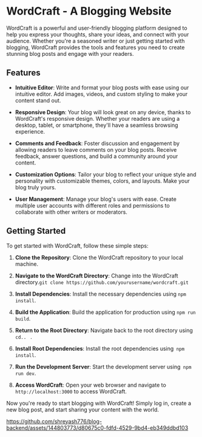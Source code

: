 # WordCraft - A Blogging Website

WordCraft is a powerful and user-friendly blogging platform designed to help you express your thoughts, share your ideas, and connect with your audience. Whether you're a seasoned writer or just getting started with blogging, WordCraft provides the tools and features you need to create stunning blog posts and engage with your readers.

## Features

- **Intuitive Editor**: Write and format your blog posts with ease using our intuitive editor. Add images, videos, and custom styling to make your content stand out.
  
- **Responsive Design**: Your blog will look great on any device, thanks to WordCraft's responsive design. Whether your readers are using a desktop, tablet, or smartphone, they'll have a seamless browsing experience.
  
- **Comments and Feedback**: Foster discussion and engagement by allowing readers to leave comments on your blog posts. Receive feedback, answer questions, and build a community around your content.
  
- **Customization Options**: Tailor your blog to reflect your unique style and personality with customizable themes, colors, and layouts. Make your blog truly yours.
  
- **User Management**: Manage your blog's users with ease. Create multiple user accounts with different roles and permissions to collaborate with other writers or moderators.

## Getting Started

To get started with WordCraft, follow these simple steps:

1. **Clone the Repository**: Clone the WordCraft repository to your local machine.

2. **Navigate to the WordCraft Directory**: Change into the WordCraft directory.`git clone https://github.com/yourusername/wordcraft.git`

3. **Install Dependencies**: Install the necessary dependencies using `npm install`.

4. **Build the Application**: Build the application for production using `npm run build`.

5. **Return to the Root Directory**: Navigate back to the root directory using `cd.. ` .

6. **Install Root Dependencies**: Install the root dependencies using` npm install`.

7. **Run the Development Server**: Start the development server using` npm run dev`.

8. **Access WordCraft**: Open your web browser and navigate to `http://localhost:3000` to access WordCraft.

Now you're ready to start blogging with WordCraft! Simply log in, create a new blog post, and start sharing your content with the world.



https://github.com/shreyash776/blog-backend/assets/144803773/d80675c0-fdfd-4529-9bd4-eb349ddbd103



